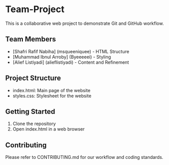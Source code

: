 # Team-Project

This is a collaborative web project to demonstrate Git and GitHub workflow.

## Team Members
- [Shafri Rafif Nabiha] (msqueeniquee) - HTML Structure
- [Muhammad Ibnul Arroby] (Byeeeeei) - Styling
- [Alief Listiyadi] (alieflistiyadi) - Content and Refinement

## Project Structure
- index.html: Main page of the website
- styles.css: Stylesheet for the website

## Getting Started
1. Clone the repository
2. Open index.html in a web browser

## Contributing
Please refer to CONTRIBUTING.md for our workflow and coding standards.
